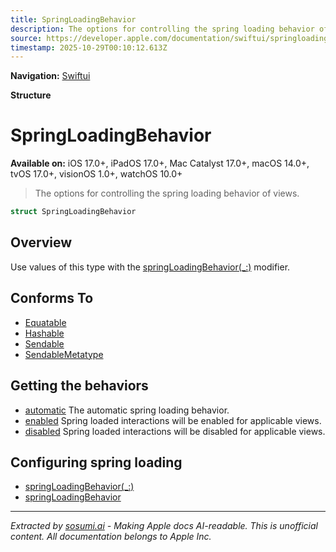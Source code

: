 ```yaml
---
title: SpringLoadingBehavior
description: The options for controlling the spring loading behavior of views.
source: https://developer.apple.com/documentation/swiftui/springloadingbehavior
timestamp: 2025-10-29T00:10:12.613Z
---
```


**Navigation:** [Swiftui](/documentation/swiftui)

**Structure**

# SpringLoadingBehavior

**Available on:** iOS 17.0+, iPadOS 17.0+, Mac Catalyst 17.0+, macOS 14.0+, tvOS 17.0+, visionOS 1.0+, watchOS 10.0+

> The options for controlling the spring loading behavior of views.

```swift
struct SpringLoadingBehavior
```

## Overview

Use values of this type with the [springLoadingBehavior(_:)](/documentation/swiftui/view/springloadingbehavior(_:)) modifier.

## Conforms To

- [Equatable](/documentation/Swift/Equatable)
- [Hashable](/documentation/Swift/Hashable)
- [Sendable](/documentation/Swift/Sendable)
- [SendableMetatype](/documentation/Swift/SendableMetatype)

## Getting the behaviors

- [automatic](/documentation/swiftui/springloadingbehavior/automatic) The automatic spring loading behavior.
- [enabled](/documentation/swiftui/springloadingbehavior/enabled) Spring loaded interactions will be enabled for applicable views.
- [disabled](/documentation/swiftui/springloadingbehavior/disabled) Spring loaded interactions will be disabled for applicable views.

## Configuring spring loading

- [springLoadingBehavior(_:)](/documentation/swiftui/view/springloadingbehavior(_:))
- [springLoadingBehavior](/documentation/swiftui/environmentvalues/springloadingbehavior)

---

*Extracted by [sosumi.ai](https://sosumi.ai) - Making Apple docs AI-readable.*
*This is unofficial content. All documentation belongs to Apple Inc.*
